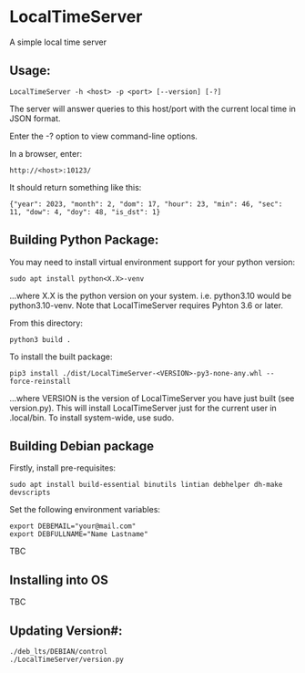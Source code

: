 # LocalTimeServer
A simple local time server

## Usage:

`LocalTimeServer -h <host> -p <port> [--version] [-?]`

The server will answer queries to this host/port with the current local time in JSON format.

Enter the -? option to view command-line options.

In a browser, enter:

    http://<host>:10123/

It should return something like this:

    {"year": 2023, "month": 2, "dom": 17, "hour": 23, "min": 46, "sec": 11, "dow": 4, "doy": 48, "is_dst": 1}

## Building Python Package:

You may need to install virtual environment support for your python version:

    sudo apt install python<X.X>-venv

...where X.X is the python version on your system.
i.e. python3.10 would be python3.10-venv.
Note that LocalTimeServer requires Pyhton 3.6 or later.

From this directory:

    python3 build .

To install the built package:

    pip3 install ./dist/LocalTimeServer-<VERSION>-py3-none-any.whl --force-reinstall

...where VERSION is the version of LocalTimeServer you have just built (see version.py).
This will install LocalTimeServer just for the current user in .local/bin.
To install system-wide, use sudo.

## Building Debian package

Firstly, install pre-requisites:

    sudo apt install build-essential binutils lintian debhelper dh-make devscripts

Set the following environment variables:

    export DEBEMAIL="your@mail.com"
    export DEBFULLNAME="Name Lastname"


TBC

## Installing into OS

TBC

## Updating Version#:

    ./deb_lts/DEBIAN/control
    ./LocalTimeServer/version.py
